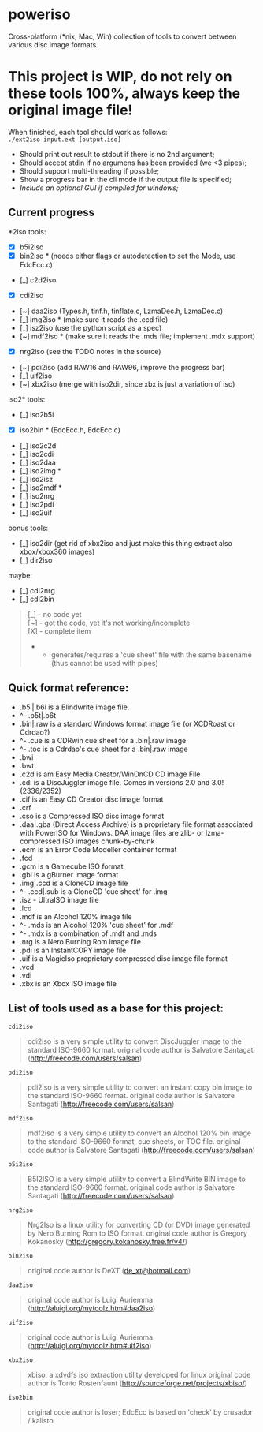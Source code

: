 poweriso
========

Cross-platform (*nix, Mac, Win) collection of tools to convert between various disc image formats.

This project is WIP, do not rely on these tools 100%, always keep the original image file!
==========================================================================================


When finished, each tool should work as follows:<br />
`./ext2iso input.ext [output.iso]`
- Should print out result to stdout if there is no 2nd argument;
- Should accept stdin if no argumens has been provided (we <3 pipes);
- Should support multi-threading if possible;
- Show a progress bar in the cli mode if the output file is specified;
- _Include an optional GUI if compiled for windows;_

Current progress
----------------
*2iso tools:
- [x] b5i2iso
- [x] bin2iso * (needs either flags or autodetection to set the Mode, use EdcEcc.c)
- [_] c2d2iso
- [x] cdi2iso
- [~] daa2iso   (Types.h, tinf.h, tinflate.c, LzmaDec.h, LzmaDec.c)
- [_] img2iso * (make sure it reads the .ccd file)
- [_] isz2iso   (use the python script as a spec)
- [~] mdf2iso * (make sure it reads the .mds file; implement .mdx support)
- [x] nrg2iso   (see the TODO notes in the source)
- [~] pdi2iso   (add RAW16 and RAW96, improve the progress bar)
- [_] uif2iso
- [~] xbx2iso   (merge with iso2dir, since xbx is just a variation of iso)

iso2* tools:
- [_] iso2b5i
- [X] iso2bin * (EdcEcc.h, EdcEcc.c)
- [_] iso2c2d
- [_] iso2cdi
- [_] iso2daa
- [_] iso2img *
- [_] iso2isz
- [_] iso2mdf *
- [_] iso2nrg
- [_] iso2pdi
- [_] iso2uif

bonus tools:
- [_] iso2dir (get rid of xbx2iso and just make this thing extract also xbox/xbox360 images)
- [_] dir2iso

maybe:
- [_] cdi2nrg
- [_] cdi2bin

>[_] - no code yet<br />
>[~] - got the code, yet it's not working/incomplete<br />
>[X] - complete item<br />
> *  - generates/requires a 'cue sheet' file with the same basename (thus cannot be used with pipes)


Quick format reference:
----------------------

- .b5i|.b6i is a Blindwrite image file.
- ^- .b5t|.b6t 
- .bin|.raw is a standard Windows format image file (or XCDRoast or Cdrdao?)
- ^- .cue is a CDRwin cue sheet for a .bin|.raw image
- ^- .toc is a Cdrdao's cue sheet for a .bin|.raw image
- .bwi
- .bwt
- .c2d is am Easy Media Creator/WinOnCD CD image File
- .cdi is a DiscJuggler image file. Comes in versions 2.0 and 3.0! (2336/2352)
- .cif is an Easy CD Creator disc image format
- .crf
- .cso is a Compressed ISO disc image format
- .daa|.gba (Direct Access Archive) is a proprietary file format associated with PowerISO for Windows.
   DAA image files are zlib- or lzma-compressed ISO images chunk-by-chunk
- .ecm is an Error Code Modeller container format
- .fcd 
- .gcm is a Gamecube ISO format
- .gbi is a gBurner image format
- .img|.ccd is a CloneCD image file
- ^- .ccd|.sub is a CloneCD 'cue sheet' for .img
- .isz - UltraISO image file
- .lcd
- .mdf is an Alcohol 120% image file
- ^- .mds is an Alcohol 120% 'cue sheet' for .mdf
-    ^- .mdx is a combination of .mdf and .mds
- .nrg is a Nero Burning Rom image file
- .pdi is an InstantCOPY image file
- .uif is a MagicIso proprietary compressed disc image file format
- .vcd
- .vdi
- .xbx is an Xbox ISO image file

List of tools used as a base for this project:
---------------------------------------------

`cdi2iso`
>cdi2iso is a very simple utility to convert DiscJuggler image to the standard ISO-9660 format.
original code author is Salvatore Santagati (http://freecode.com/users/salsan)

`pdi2iso`
>pdi2iso is a very simple utility to convert an instant copy bin image to the standard ISO-9660 format.
original code author is Salvatore Santagati (http://freecode.com/users/salsan)

`mdf2iso`
>mdf2iso is a very simple utility to convert an Alcohol 120% bin image to the standard ISO-9660 format, cue sheets, or TOC file.
original code author is Salvatore Santagati (http://freecode.com/users/salsan)

`b5i2iso`
>B5I2ISO is a very simple utility to convert a BlindWrite BIN image to the standard ISO-9660 format.
original code author is Salvatore Santagati (http://freecode.com/users/salsan)

`nrg2iso`
>Nrg2Iso is a linux utility for converting CD (or DVD) image generated by Nero Burning Rom to ISO format.
original code author is Gregory Kokanosky (http://gregory.kokanosky.free.fr/v4/)

`bin2iso`
>original code author is DeXT (de_xt@hotmail.com)

`daa2iso`
>original code author is Luigi Auriemma (http://aluigi.org/mytoolz.htm#daa2iso)

`uif2iso`
>original code author is Luigi Auriemma (http://aluigi.org/mytoolz.htm#uif2iso)

`xbx2iso`
>xbiso, a xdvdfs iso extraction utility developed for linux
original code author is Tonto Rostenfaunt (http://sourceforge.net/projects/xbiso/)

`iso2bin`
>original code author is loser; EdcEcc is based on 'check' by crusador / kalisto

